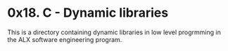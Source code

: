 # 0x18. C - Dynamic libraries
This is a directory containing dynamic libraries in low level progrmming in the ALX software engineering program.
